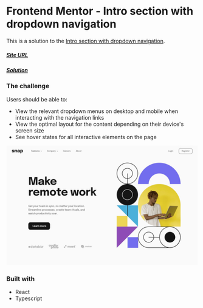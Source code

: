 # Frontend Mentor - Intro section with dropdown navigation

This is a solution to the [Intro section with dropdown navigation](https://www.frontendmentor.io/challenges/fylo-dark-theme-landing-page-5ca5f2d21e82137ec91a50fd).

##### [Site URL](https://silver-entremet-97dfdc.netlify.app/) 
##### [Solution](https://www.frontendmentor.io/solutions/solution-with-react-SJ5p1ktSq)

### The challenge

Users should be able to:

- View the relevant dropdown menus on desktop and mobile when interacting with the navigation links
- View the optimal layout for the content depending on their device's screen size
- See hover states for all interactive elements on the page

![](./public/assets/design/desktop-design.jpg)

### Built with
- React
- Typescript
